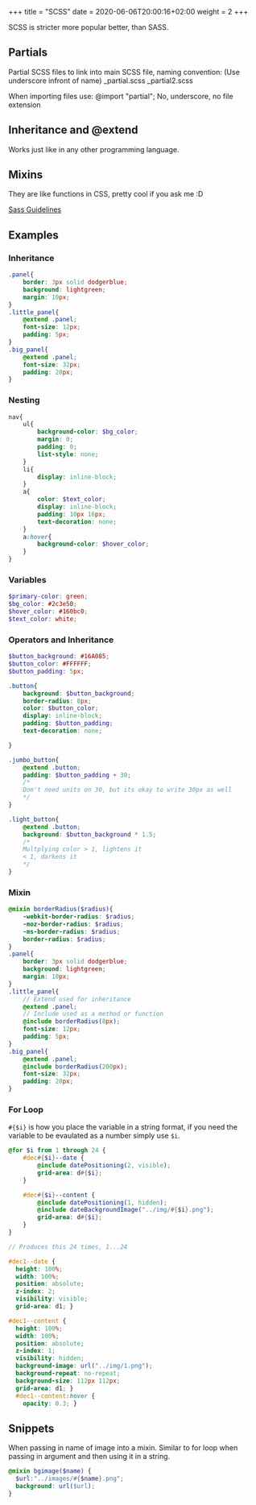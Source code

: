 +++
title = "SCSS"
date = 2020-06-06T20:00:16+02:00
weight = 2
+++

SCSS is stricter more popular better, than SASS.


## Partials

Partial SCSS files to link into main SCSS file, naming convention: (Use underscore infront of name)
_partial.scss
_partial2.scss

When importing files use:
@import "partial";
No, underscore, no file extension

## Inheritance and @extend

Works just like in any other programming language.

## Mixins

They are like functions in CSS, pretty cool if you ask me :D

[Sass Guidelines](https://sass-guidelin.es/)

## Examples

### Inheritance

```scss
.panel{
    border: 3px solid dodgerblue;
    background: lightgreen;
    margin: 10px;
}
.little_panel{
    @extend .panel;
    font-size: 12px;
    padding: 5px;
}
.big_panel{
    @extend .panel;
    font-size: 32px;
    padding: 20px;
}
```

### Nesting

```scss
nav{
    ul{
        background-color: $bg_color;
        margin: 0;
        padding: 0;
        list-style: none;
    }
    li{
        display: inline-block;
    }
    a{
        color: $text_color;
        display: inline-block;
        padding: 10px 16px;
        text-decoration: none;
    }
    a:hover{
        background-color: $hover_color;
    }
}
```

### Variables

```scss
$primary-color: green;
$bg_color: #2c3e50;
$hover_color: #160bc0;
$text_color: white;
```

### Operators and Inheritance

```scss
$button_background: #16A085;
$button_color: #FFFFFF;
$button_padding: 5px;

.button{
    background: $button_background;
    border-radius: 8px;
    color: $button_color;
    display: inline-block;
    padding: $button_padding;
    text-decoration: none;

}

.jumbo_button{
    @extend .button;
    padding: $button_padding + 30;
    /*
    Don't need units on 30, but its okay to write 30px as well
    */
}

.light_button{
    @extend .button;
    background: $button_background * 1.5;
    /*
    Multplying color > 1, lightens it
    < 1, darkens it
    */
}
```

### Mixin

```scss
@mixin borderRadius($radius){
    -webkit-border-radius: $radius;
    -moz-border-radius: $radius;
    -ms-border-radius: $radius;
    border-radius: $radius;
}
.panel{
    border: 3px solid dodgerblue;
    background: lightgreen;
    margin: 10px;
}
.little_panel{
    // Extend used for inheritance
    @extend .panel;
    // Include used as a method or function
    @include borderRadius(8px);
    font-size: 12px;
    padding: 5px;
}
.big_panel{
    @extend .panel;
    @include borderRadius(200px);
    font-size: 32px;
    padding: 20px;
}
```



### For Loop

`#{$i}` is how you place the variable in a string format, if you need the variable to be evaulated as a number simply use `$i`.

```scss
@for $i from 1 through 24 {
    #dec#{$i}--date {
        @include datePositioning(2, visible);
        grid-area: d#{$i};
    }

    #dec#{$i}--content {
        @include datePositioning(1, hidden);
        @include dateBackgroundImage("../img/#{$i}.png");
        grid-area: d#{$i};
    }
}

// Produces this 24 times, 1...24

#dec1--date {
  height: 100%;
  width: 100%;
  position: absolute;
  z-index: 2;
  visibility: visible;
  grid-area: d1; }

#dec1--content {
  height: 100%;
  width: 100%;
  position: absolute;
  z-index: 1;
  visibility: hidden;
  background-image: url("../img/1.png");
  background-repeat: no-repeat;
  background-size: 112px 112px;
  grid-area: d1; }
  #dec1--content:hover {
    opacity: 0.3; }
```



## Snippets

When passing in name of image into a mixin. Similar to for loop when passing in argument and then using it in a string.

```scss
@mixin bgimage($name) {
  $url:"../images/#{$name}.png";
  background: url($url);
}
```


